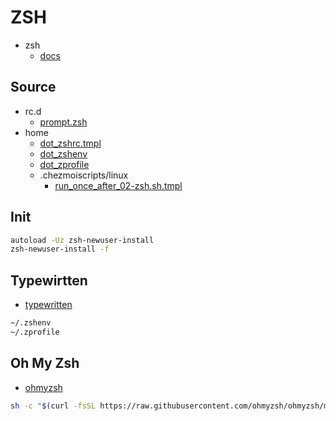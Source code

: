 # ZSH

- zsh
  - [docs](https://zsh.sourceforge.io/Doc/Release/index.html)

## Source

- rc.d
  - [prompt.zsh](../rc.d/prompt.zsh)
- home
  - [dot_zshrc.tmpl](../home/dot_zshrc.tmpl)
  - [dot_zshenv](../home/dot_zshenv)
  - [dot_zprofile](../home/dot_zprofile)
  - .chezmoiscripts/linux
    - [run_once_after_02-zsh.sh.tmpl](../home/.chezmoiscripts/linux/run_once_after_02-zsh.sh.tmpl)

## Init

```bash
autoload -Uz zsh-newuser-install
zsh-newuser-install -f
```

## Typewirtten

- [typewritten](https://typewritten.dev/)

```bash
~/.zshenv
~/.zprofile
```

## Oh My Zsh

- [ohmyzsh](https://github.com/ohmyzsh/ohmyzsh)

```bash
sh -c "$(curl -fsSL https://raw.githubusercontent.com/ohmyzsh/ohmyzsh/master/tools/install.sh)"
```


